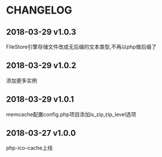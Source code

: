 CHANGELOG
=========

2018-03-29 v1.0.3
------------------
FileStore引擎存储文件改成无后缀的文本类型,不再以php做后缀了

2018-03-29 v1.0.2
------------------
添加更多实例

2018-03-29 v1.0.1
------------------
memcache配置config.php项目添加is_zip,zip_level选项

2018-03-27 v1.0.0
------------------
php-ico-cache上线